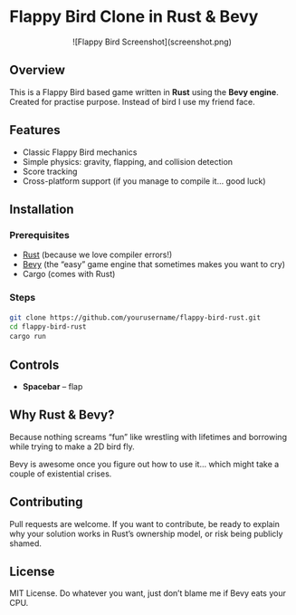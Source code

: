 # Flappy Bird Clone in Rust & Bevy
<div align=center>
  ![Flappy Bird Screenshot](screenshot.png)
</div>

## Overview

This is a Flappy Bird based game written in **Rust** using the **Bevy engine**. Created for practise purpose. Instead of bird I use my friend face.

## Features

* Classic Flappy Bird mechanics
* Simple physics: gravity, flapping, and collision detection
* Score tracking
* Cross-platform support (if you manage to compile it… good luck)

## Installation

### Prerequisites

* [Rust](https://www.rust-lang.org/tools/install) (because we love compiler errors!)
* [Bevy](https://bevyengine.org/) (the “easy” game engine that sometimes makes you want to cry)
* Cargo (comes with Rust)

### Steps

```bash
git clone https://github.com/yourusername/flappy-bird-rust.git
cd flappy-bird-rust
cargo run
```

## Controls

* **Spacebar** – flap

## Why Rust & Bevy?

Because nothing screams “fun” like wrestling with lifetimes and borrowing while trying to make a 2D bird fly.

Bevy is awesome once you figure out how to use it… which might take a couple of existential crises.

## Contributing

Pull requests are welcome. If you want to contribute, be ready to explain why your solution works in Rust’s ownership model, or risk being publicly shamed.

## License

MIT License. Do whatever you want, just don’t blame me if Bevy eats your CPU.
